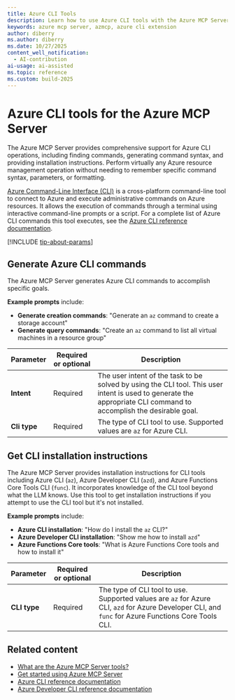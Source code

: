 ```yaml
---
title: Azure CLI Tools
description: Learn how to use Azure CLI tools with the Azure MCP Server to generate commands, execute operations, and get installation instructions for Azure resource management.
keywords: azure mcp server, azmcp, azure cli extension
author: diberry
ms.author: diberry
ms.date: 10/27/2025
content_well_notification: 
  - AI-contribution
ai-usage: ai-assisted
ms.topic: reference
ms.custom: build-2025
--- 
```

# Azure CLI tools for the Azure MCP Server

The Azure MCP Server provides comprehensive support for Azure CLI operations, including finding commands, generating command syntax, and providing installation instructions. Perform virtually any Azure resource management operation without needing to remember specific command syntax, parameters, or formatting.

[Azure Command-Line Interface (CLI)](/cli/azure) is a cross-platform command-line tool to connect to Azure and execute administrative commands on Azure resources. It allows the execution of commands through a terminal using interactive command-line prompts or a script. For a complete list of Azure CLI commands this tool executes, see the [Azure CLI reference documentation](/cli/azure/reference-index).

[!INCLUDE [tip-about-params](../includes/tools/parameter-consideration.md)]


## Generate Azure CLI commands

The Azure MCP Server generates Azure CLI commands to accomplish specific goals. 

**Example prompts** include:

- **Generate creation commands**: "Generate an `az` command to create a storage account"
- **Generate query commands**: "Create an `az` command to list all virtual machines in a resource group"

| Parameter | Required or optional | Description |
|-----------|-------------|-------------|
| **Intent** | Required | The user intent of the task to be solved by using the CLI tool. This user intent is used to generate the appropriate CLI command to accomplish the desirable goal. |
| **Cli type** | Required | The type of CLI tool to use. Supported values are `az` for Azure CLI. |

## Get CLI installation instructions

The Azure MCP Server provides installation instructions for CLI tools including Azure CLI (`az`), Azure Developer CLI (`azd`), and Azure Functions Core Tools CLI (`func`). It incorporates knowledge of the CLI tool beyond what the LLM knows. Use this tool to get installation instructions if you attempt to use the CLI tool but it's not installed.

**Example prompts** include:

- **Azure CLI installation**: "How do I install the `az` CLI?"
- **Azure Developer CLI installation**: "Show me how to install `azd`"
- **Azure Functions Core tools**: "What is Azure Functions Core tools and how to install it"

| Parameter | Required or optional | Description |
|-----------|-------------|-------------|
| **CLI type** | Required | The type of CLI tool to use. Supported values are `az` for Azure CLI, `azd` for Azure Developer CLI, and `func` for Azure Functions Core Tools CLI. |

## Related content

- [What are the Azure MCP Server tools?](index.md)
- [Get started using Azure MCP Server](../get-started.md)
- [Azure CLI reference documentation](/cli/azure/reference-index)
- [Azure Developer CLI reference documentation](/azure/developer/azure-developer-cli)
